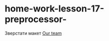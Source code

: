 # home-work-lesson-17-preprocessor-
Зверстати макет [Our team](https://www.figma.com/file/JQ5Tv09MikgxVxf0K5WxqQ/our_team)
